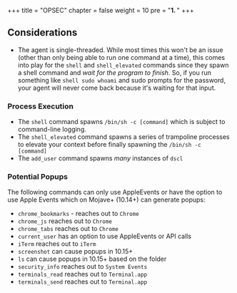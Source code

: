+++
title = "OPSEC"
chapter = false
weight = 10
pre = "<b>1. </b>"
+++

## Considerations

- The agent is single-threaded. While most times this won't be an issue (other than only being able to run one command at a time), this comes into play for the `shell` and `shell_elevated` commands since they spawn a shell command and _wait for the program to finish_. So, if you run something like `shell sudo whoami` and sudo prompts for the password, your agent will never come back because it's waiting for that input.


### Process Execution

- The `shell` command spawns `/bin/sh -c [command]` which is subject to command-line logging. 
- The `shell_elevated` command spawns a series of trampoline processes to elevate your context before finally spawning the `/bin/sh -c [command]` 
- The `add_user` command spawns _many_ instances of `dscl`

### Potential Popups

The following commands can only use AppleEvents or have the option to use Apple Events which on Mojave+ (10.14+) can generate popups:
- `chrome_bookmarks` - reaches out to `Chrome`
- `chrome_js` reaches out to `Chrome`
- `chrome_tabs` reaches out to `Chrome`
- `current_user`  has an option to use AppleEvents or API calls
- `iTerm` reaches out to `iTerm`
- `screenshot` can cause popups in 10.15+
- `ls` can cause popups in 10.15+ based on the folder
- `security_info` reaches out to `System Events`
- `terminals_read` reaches out to `Terminal.app`
- `terminals_send` reaches out to `Terminal.app`
